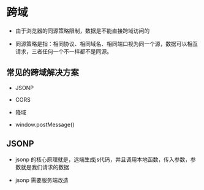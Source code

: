 # 跨域

- 由于浏览器的同源策略限制，数据是不能直接跨域访问的

- 同源策略是指：相同协议、相同域名、相同端口视为同一个源，数据可以相互请求，三者任何一个不一样都不是同源。

## 常见的跨域解决方案

- JSONP

- CORS

- 降域

- window.postMessage()

## JSONP

- jsonp 的核心原理就是，远端生成js代码，并且调用本地函数，传入参数，参数就是我们请求的数据

- jsonp 需要服务端改造
